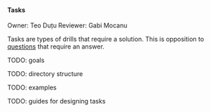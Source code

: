#### Tasks

Owner: Teo Duțu
Reviewer: Gabi Mocanu

Tasks are types of drills that require a solution.
This is opposition to [questions](questions.md) that require an answer.

TODO: goals

TODO: directory structure

TODO: examples

TODO: guides for designing tasks
